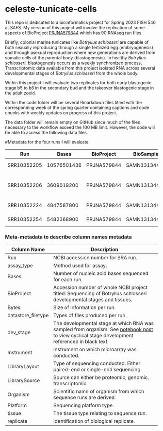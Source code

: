 # celeste-tunicate-cells

This repo is dedicated to a bioinformatics project for Spring 2023 FISH 546 at SAFS. My version of this project will involve the replication of some aspects of BioProject [PRJNA579844](https://www.ncbi.nlm.nih.gov/bioproject/PRJNA579844) which has 90 RNAseq run files.

Briefly, colonial marine tunicates like *Botryllus schlosseri* are capable of both sexually reproducing through a single fertilized egg (embryogenesis) and through asexual reproduction where new generations are derived from somatic cells of the parental body (blastogenesis). In healthy *Botryllus schlosseri*, blastogenesis occurs as a weekly synchronized process. Transcriptomic data available from this project isolated RNA across several developmental stages of *Botryllus schlosseri* from the whole body.

Within this project I will evaluate two replicates for both early blastogenic stage b5 to b6 in the secondary bud and the takeover blastogenic stage in the adult zooid.

Within the code folder will be several Rmarkdown files titled with the corresponding week of the spring quarter containing captions and code chunks with weekly updates on progress of this project.

The data folder will remain empty on GitHub since much of the files necessary to the workflow exceed the 100 MB limit. However, the code will be able to access the following data files.

#Metadata for the four runs I will evaluate

| Run         	| Bases       	| BioProject  	| BioSample    	| Bytes      	| dev_stage 	| Experiment 	| Instrument  	| Isolate                         	| Organism             	| Platform 	| Sample Name                           	| SRA Study 	| TISSUE       	| REPLICATE 	|
|-------------	|-------------	|-------------	|--------------	|------------	|-----------	|------------	|-------------	|---------------------------------	|----------------------	|----------	|---------------------------------------	|-----------	|--------------	|-----------	|
| SRR10352205 	| 10576501436 	| PRJNA579844 	| SAMN13134439 	| 6996363570 	| b5-b6     	| SRX7061986 	| NextSeq 500 	| 5491b.2                         	| Botryllus schlosseri 	| ILLUMINA 	| HISeq-Sample_3411_IL2574-4            	| SRP227136 	| whole system 	|           	|
| SRR10352206 	| 3609019200  	| PRJNA579844 	| SAMN13134437 	| 1836994542 	| b5-b6     	| SRX7061984 	| NextSeq 500 	| 944a x BYd196.6-4.180 + 5869*-2 	| Botryllus schlosseri 	| ILLUMINA 	| 4017_944axbyd196_stageC1to2_SecBud    	| SRP227136 	| whole system 	|           	|
| SRR10352224 	| 4847587800  	| PRJNA579844 	| SAMN13134463 	| 2533047747 	| TO        	| SRX7061961 	| NextSeq 500 	| Sc109e.109                      	| Botryllus schlosseri 	| ILLUMINA 	| 3902_Sc109e_olds_zooid_D_early_mid_kp 	| SRP227136 	| whole system 	|           	|
| SRR10352254 	| 5482368900  	| PRJNA579844 	| SAMN13134462 	| 2984116333 	| TO        	| SRX7061960 	| NextSeq 500 	| Sc109e.113                      	| Botryllus schlosseri 	| ILLUMINA 	| 3890_Sc109e_old_zooid_D_mid_Late_kp   	| SRP227136 	| whole system 	|           	|


### Meta-metadata to describe column names metadata

| Column Name        | Description                                                                                                                                                                                                 |
|-------------|-----------------------------------------------------------|
| Run                | NCBI accession number for SRA run.                                                                                                                                                                          |
| assay_type         | Method used for assay.                                                                                                                                                                                      |
| Bases              | Number of nucleic acid bases sequenced for each run.                                                                                                                                                        |
| BioProject         | Accession number of whole NCBI project titled: Sequencing of Botryllus schlosseri developmental stages and tissues.                                                                                         |
| Bytes              | Size of information per run.                                                                                                                                                                                |
| datastore_filetype | Types of files produced per run.                                                                                                                                                                            |
| dev_stage          | The developmental stage at which RNA was sampled from organism. See [notebook post](https://valeste.github.io/2023-04-07-2023-04-07-Devo-Bsc/) to view cyclical stage development referenced in black text. |
| Instrument         | Instrument on which microarray was conducted.                                                                                                                                                               |
| LibraryLayout      | Type of sequencing conducted. Either paired-end or single-end sequencing.                                                                                                                                   |
| LibrarySource      | Source can either be proteomic, genomic, transcriptomic.                                                                                                                                                    |
| Organism           | Scientific name of organism from which sequence runs are derived.                                                                                                                                           |
| Platform           | Sequencing platform type.                                                                                                                                                                                   |
| tissue             | The tissue type relating to sequence run.                                                                                                                                                                   |
| replicate          | Identification of biological replicate.                                                                                                                                                                     |
